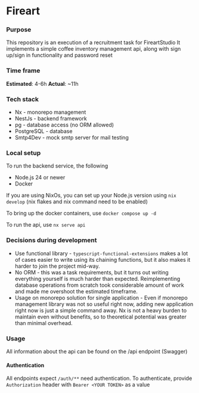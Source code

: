 # Fireart

### Purpose

This repository is an execution of a recruitment task for FireartStudio
It implements a simple coffee inventory management api, along with sign up/sign in functionality and password reset

### Time frame

__Estimated__: 4-6h
__Actual__: ~11h

### Tech stack

- Nx - monorepo management
- NestJs - backend framework
- pg - database access (no ORM allowed)
- PostgreSQL - database
- Smtp4Dev - mock smtp server for mail testing


### Local setup

To run the backend service, the following 
- Node.js 24 or newer
- Docker

If you are using NixOs, you can set up your Node.js version using `nix develop` (nix flakes and nix command need to be enabled)

To bring up the docker containers, use `docker compose up -d`

To run the api, use `nx serve api`

### Decisions during development

- Use functional library - `typescript-functional-extensions` makes a lot of cases easier to write using its chaining functions, but it also makes it harder to join the project mid-way. 
- No ORM - this was a task requirements, but it turns out writing everything yourself is much harder than expected. Reimplementing database operations from scratch took considerable amount of work and made me overshoot the estimated timeframe.
- Usage on monorepo solution for single application - Even if monorepo management library was not so useful right now, adding new application right now is just a simple command away. Nx is not a heavy burden to maintain even without benefits, so to theoretical potential was greater than minimal overhead.


### Usage

All information about the api can be found on the /api endpoint (Swagger)

#### Authentication

All endpoints expect `/auth/**` need authentication. To authenticate, provide `Authorization` header with `Bearer <YOUR TOKEN>` as a value